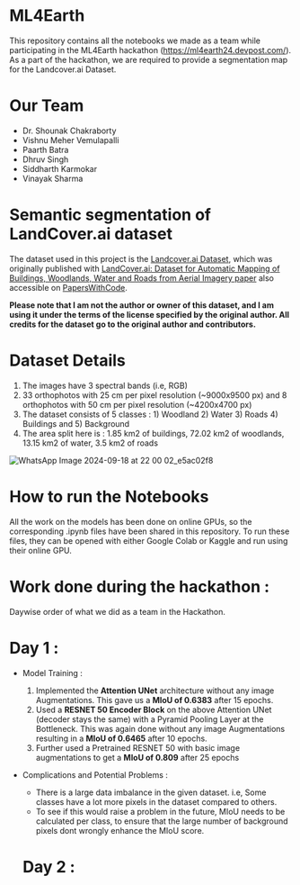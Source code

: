 # ML4Earth
This repository contains all the notebooks we made as a team while participating in the ML4Earth hackathon (https://ml4earth24.devpost.com/).
As a part of the hackathon, we are required to provide a segmentation map for the Landcover.ai Dataset.

Our Team
==============================
- Dr. Shounak Chakraborty
- Vishnu Meher Vemulapalli
- Paarth Batra
- Dhruv Singh
- Siddharth Karmokar
- Vinayak Sharma

Semantic segmentation of LandCover.ai dataset
==============================

The dataset used in this project is the [Landcover.ai Dataset](https://landcover.ai.linuxpolska.com/), 
which was originally published with [LandCover.ai: Dataset for Automatic Mapping of Buildings, Woodlands, Water and Roads from Aerial Imagery paper](https://arxiv.org/abs/2005.02264)
also accessible on [PapersWithCode](https://paperswithcode.com/paper/landcover-ai-dataset-for-automatic-mapping-of).

**Please note that I am not the author or owner of this dataset, and I am using it under the terms of the license specified by the original author. 
All credits for the dataset go to the original author and contributors.**

Dataset Details
==============================
1. The images have 3 spectral bands (i.e, RGB)
2. 33 orthophotos with 25 cm per pixel resolution (~9000x9500 px) and 8 orthophotos with 50 cm per pixel resolution (~4200x4700 px)
3. The dataset consists of 5 classes : 1) Woodland 2) Water 3) Roads 4) Buildings and 5) Background
4. The area split here is : 1.85 km2 of buildings, 72.02 km2 of woodlands, 13.15 km2 of water, 3.5 km2 of roads

![WhatsApp Image 2024-09-18 at 22 00 02_e5ac02f8](https://github.com/user-attachments/assets/32650a6d-9c5c-4b7a-9a79-dfddefc02c3a)

How to run the Notebooks
==============================
All the work on the models has been done on online GPUs, so the corresponding .ipynb files have been shared in this repository. 
To run these files, they can be opened with either Google Colab or Kaggle and run using their online GPU.

Work done during the hackathon :
==============================
Daywise order of what we did as a team in the Hackathon.

  Day 1 :
  ==============================
- Model Training :
  1) Implemented the **Attention UNet** architecture without any image Augmentations. This gave us a **MIoU of 0.6383** after 15 epochs.
  2) Used a **RESNET 50 Encoder Block** on the above Attention UNet (decoder stays the same) with a Pyramid Pooling Layer at the Bottleneck. This was again done without any image Augmentations resulting in a **MIoU of 0.6465** after 10 epochs.
  3) Further used a Pretrained RESNET 50 with basic image augmentations to get a **MIoU of 0.809** after 25 epochs
     
- Complications and Potential Problems :
    - There is a large data imbalance in the given dataset. i.e, Some classes have a lot more pixels in the dataset compared to others.
    - To see if this would raise a problem in the future, MIoU needs to be calculated per class, to ensure that the large number of background pixels dont wrongly enhance the MIoU score.
 
  Day 2 :
  ==============================
